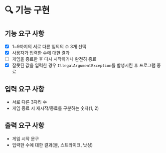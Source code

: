 # 🔍 기능 구현

## 기능 요구 사항

- [x] 1~9까지의 서로 다른 임의의 수 3개 선택
- [x] 사용자가 입력한 수에 대한 결과
- [ ] 게임을 종료한 후 다시 시작하거나 완전히 종료
- [x] 잘못된 값을 입력한 경우 `IllegalArgumentException`를 발생시킨 후 프로그램 종료

## 입력 요구 사항

- 서로 다른 3자리 수
- 게임 종료 시 재시작/종료를 구분하는 숫자(1, 2)

## 출력 요구 사항

- 게임 시작 문구
- 입력한 수에 대한 결과(볼, 스트라이크, 낫싱)

